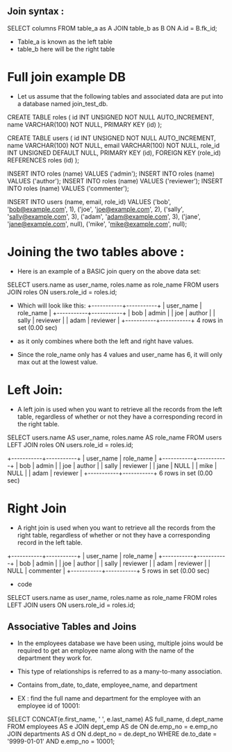 ## Join syntax : 

SELECT columns
FROM table_a as A
JOIN table_b as B ON A.id = B.fk_id;

- Table_a is known as the left table
- table_b here will be the right table

# Full join example DB
- Let us assume that the following tables and associated data are put into a database named join_test_db.

CREATE TABLE roles (
  id INT UNSIGNED NOT NULL AUTO_INCREMENT,
  name VARCHAR(100) NOT NULL,
  PRIMARY KEY (id)
);

CREATE TABLE users (
  id INT UNSIGNED NOT NULL AUTO_INCREMENT,
  name VARCHAR(100) NOT NULL,
  email VARCHAR(100) NOT NULL,
  role_id INT UNSIGNED DEFAULT NULL,
  PRIMARY KEY (id),
  FOREIGN KEY (role_id) REFERENCES roles (id)
);

INSERT INTO roles (name) VALUES ('admin');
INSERT INTO roles (name) VALUES ('author');
INSERT INTO roles (name) VALUES ('reviewer');
INSERT INTO roles (name) VALUES ('commenter');

INSERT INTO users (name, email, role_id) VALUES
('bob', 'bob@example.com', 1),
('joe', 'joe@example.com', 2),
('sally', 'sally@example.com', 3),
('adam', 'adam@example.com', 3),
('jane', 'jane@example.com', null),
('mike', 'mike@example.com', null);

# Joining the two tables above : 

- Here is an example of a BASIC join query on the above data set:

SELECT users.name as user_name, roles.name as role_name
FROM users
JOIN roles ON users.role_id = roles.id;

- Which will look like this: 
+-----------+-----------+
| user_name | role_name |
+-----------+-----------+
| bob       | admin     |
| joe       | author    |
| sally     | reviewer  |
| adam      | reviewer  |
+-----------+-----------+
4 rows in set (0.00 sec)

- as it only combines where both the left and right have values. 
- Since the role_name only has 4 values and user_name has 6, it will only max out at the lowest value. 

# Left Join: 

- A left join is used when you want to retrieve all the records from the left table, regardless of whether or not they have a corresponding record in the right table.

SELECT users.name AS user_name, roles.name AS role_name
FROM users
LEFT JOIN roles ON users.role_id = roles.id;

+-----------+-----------+
| user_name | role_name |
+-----------+-----------+
| bob       | admin     |
| joe       | author    |
| sally     | reviewer  |
| jane      | NULL      |
| mike      | NULL      |
| adam      | reviewer  |
+-----------+-----------+
6 rows in set (0.00 sec)

# Right Join

-  A right join is used when you want to retrieve all the records from the right table, regardless of whether or not they have a corresponding record in the left table. 

+-----------+-----------+
| user_name | role_name |
+-----------+-----------+
| bob       | admin     |
| joe       | author    |
| sally     | reviewer  |
| adam      | reviewer  |
| NULL      | commenter |
+-----------+-----------+
5 rows in set (0.00 sec)

- code

SELECT users.name as user_name, roles.name as role_name
FROM roles
LEFT JOIN users ON users.role_id = roles.id;

## Associative Tables and Joins

-  In the employees database we have been using, multiple joins would be required to get an employee name along with the name of the department they work for.

- This type of relationships is referred to as a many-to-many association. 

- Contains from_date, to_date, employee_name, and department

- EX : find the full name and department for the employee with an employee id of 10001: 

SELECT CONCAT(e.first_name, ' ', e.last_name) AS full_name, d.dept_name
FROM employees AS e
JOIN dept_emp AS de
  ON de.emp_no = e.emp_no
JOIN departments AS d
  ON d.dept_no = de.dept_no
WHERE de.to_date = '9999-01-01' AND e.emp_no = 10001;
